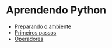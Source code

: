 # Aprendendo Python

* [Preparando o ambiente](basico/setup.md)
* [Primeiros passos](basico/primeiros-passos.md)
* [Operadores](basico/operadores.md)